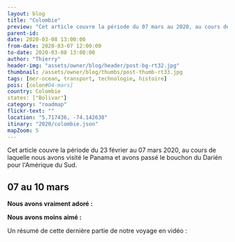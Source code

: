 ```yaml
---
layout: blog
title: "Colombie"
preview: "Cet article couvre la période du 07 mars au 2020, au cours de laquelle nous avons visité la Colombie"
parent-id:
date: 2020-03-08 13:00:00
from-date: 2020-03-07 12:00:00
to-date: 2020-03-08 13:00:00
author: "Thierry"
header-img: "assets/owner/blog/header/post-bg-rt32.jpg"
thumbnail: /assets/owner/blog/thumbs/post-thumb-rt33.jpg
tags: [mer-ocean, transport, technologie, histoire]
pois: [colon#O4-mars]
country: Colombie
states: ["Bolivar"]
category: "roadmap"
flickr-text: ""
location: "5.717436, -74.142638"
itinary: "2020/colombie.json"
mapZoom: 5
---
```


Cet article couvre la période du 23 février au 07 mars 2020, au cours de laquelle nous avons visité le Panama et avons passé le bouchon du Darién pour l'Amérique du Sud.

## 07 au 10 mars

**Nous avons vraiment adoré :**

**Nous avons moins aimé :**

Un résumé de cette dernière partie de notre voyage en vidéo :
